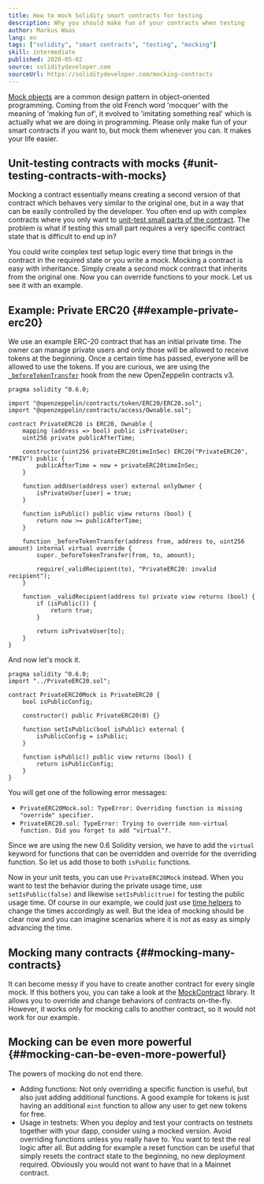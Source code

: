 ```yaml
---
title: How to mock Solidity smart contracts for testing
description: Why you should make fun of your contracts when testing
author: Markus Waas
lang: en
tags: ["solidity", "smart contracts", "testing", "mocking"]
skill: intermediate
published: 2020-05-02
source: soliditydeveloper.com
sourceUrl: https://soliditydeveloper.com/mocking-contracts
---
```


[Mock objects](https://wikipedia.org/wiki/Mock_object) are a common design pattern in object-oriented programming. Coming from the old French word 'mocquer' with the meaning of 'making fun of', it evolved to 'imitating something real' which is actually what we are doing in programming. Please only make fun of your smart contracts if you want to, but mock them whenever you can. It makes your life easier.

## Unit-testing contracts with mocks \{#unit-testing-contracts-with-mocks}

Mocking a contract essentially means creating a second version of that contract which behaves very similar to the original one, but in a way that can be easily controlled by the developer. You often end up with complex contracts where you only want to [unit-test small parts of the contract](/developers/docs/smart-contracts/testing/). The problem is what if testing this small part requires a very specific contract state that is difficult to end up in?

You could write complex test setup logic every time that brings in the contract in the required state or you write a mock. Mocking a contract is easy with inheritance. Simply create a second mock contract that inherits from the original one. Now you can override functions to your mock. Let us see it with an example.

## Example: Private ERC20 \{##example-private-erc20}

We use an example ERC-20 contract that has an initial private time. The owner can manage private users and only those will be allowed to receive tokens at the beginning. Once a certain time has passed, everyone will be allowed to use the tokens. If you are curious, we are using the [`_beforeTokenTransfer`](https://docs.openzeppelin.com/contracts/3.x/extending-contracts#using-hooks) hook from the new OpenZeppelin contracts v3.

```solidity
pragma solidity ^0.6.0;

import "@openzeppelin/contracts/token/ERC20/ERC20.sol";
import "@openzeppelin/contracts/access/Ownable.sol";

contract PrivateERC20 is ERC20, Ownable {
    mapping (address => bool) public isPrivateUser;
    uint256 private publicAfterTime;

    constructor(uint256 privateERC20timeInSec) ERC20("PrivateERC20", "PRIV") public {
        publicAfterTime = now + privateERC20timeInSec;
    }

    function addUser(address user) external onlyOwner {
        isPrivateUser[user] = true;
    }

    function isPublic() public view returns (bool) {
        return now >= publicAfterTime;
    }

    function _beforeTokenTransfer(address from, address to, uint256 amount) internal virtual override {
        super._beforeTokenTransfer(from, to, amount);

        require(_validRecipient(to), "PrivateERC20: invalid recipient");
    }

    function _validRecipient(address to) private view returns (bool) {
        if (isPublic()) {
            return true;
        }

        return isPrivateUser[to];
    }
}
```

And now let's mock it.

```solidity
pragma solidity ^0.6.0;
import "../PrivateERC20.sol";

contract PrivateERC20Mock is PrivateERC20 {
    bool isPublicConfig;

    constructor() public PrivateERC20(0) {}

    function setIsPublic(bool isPublic) external {
        isPublicConfig = isPublic;
    }

    function isPublic() public view returns (bool) {
        return isPublicConfig;
    }
}
```

You will get one of the following error messages:

- `PrivateERC20Mock.sol: TypeError: Overriding function is missing "override" specifier.`
- `PrivateERC20.sol: TypeError: Trying to override non-virtual function. Did you forget to add "virtual"?.`

Since we are using the new 0.6 Solidity version, we have to add the `virtual` keyword for functions that can be overridden and override for the overriding function. So let us add those to both `isPublic` functions.

Now in your unit tests, you can use `PrivateERC20Mock` instead. When you want to test the behavior during the private usage time, use `setIsPublic(false)` and likewise `setIsPublic(true)` for testing the public usage time. Of course in our example, we could just use [time helpers](https://docs.openzeppelin.com/test-helpers/0.5/api#increase) to change the times accordingly as well. But the idea of mocking should be clear now and you can imagine scenarios where it is not as easy as simply advancing the time.

## Mocking many contracts \{##mocking-many-contracts}

It can become messy if you have to create another contract for every single mock. If this bothers you, you can take a look at the [MockContract](https://github.com/gnosis/mock-contract) library. It allows you to override and change behaviors of contracts on-the-fly. However, it works only for mocking calls to another contract, so it would not work for our example.

## Mocking can be even more powerful \{##mocking-can-be-even-more-powerful}

The powers of mocking do not end there.

- Adding functions: Not only overriding a specific function is useful, but also just adding additional functions. A good example for tokens is just having an additional `mint` function to allow any user to get new tokens for free.
- Usage in testnets: When you deploy and test your contracts on testnets together with your dapp, consider using a mocked version. Avoid overriding functions unless you really have to. You want to test the real logic after all. But adding for example a reset function can be useful that simply resets the contract state to the beginning, no new deployment required. Obviously you would not want to have that in a Mainnet contract.
